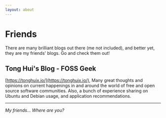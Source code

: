 ```yaml
---
layout: about
---
```


Friends
=======

There are many brilliant blogs out there (me not included), and better yet,
they are my friends' blogs. Go and check them out!

Tong Hui's Blog - FOSS Geek
---------------------------

[https://tonghuix.io/](https://tonghuix.io/), Many great thoughts and opinions
on current happenings in and around the world of free and open source software
communities. Also, a bunch of experience sharing on Ubuntu and Debian usage,
and application recommendations.

-------------------------------------------------------------------------------

*My friends... Where are you?*
